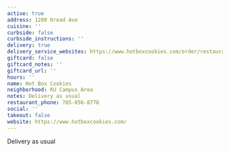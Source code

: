 ```yaml
---
active: true
address: 1200 Oread Ave
cuisine: ''
curbside: false
curbside_instructions: ''
delivery: true
delivery_service_websites: https://www.hotboxcookies.com/order/restaurant/hotbox-cookies---oread-avenue-menu/18175
giftcard: false
giftcard_notes: ''
giftcard_url: ''
hours: ''
name: Hot Box Cookies
neighborhood: KU Campus Area
notes: Delivery as usual
restaurant_phone: 785-856-8778
social: ''
takeout: false
website: https://www.hotboxcookies.com/
---
```


Delivery as usual